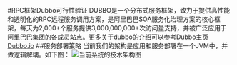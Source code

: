 #RPC框架Dubbo可行性验证
DUBBO是一个分布式服务框架，致力于提供高性能和透明化的RPC远程服务调用方案，是阿里巴巴SOA服务化治理方案的核心框架，每天为2,000+个服务提供3,000,000,000+次访问量支持，并被广泛应用于阿里巴巴集团的各成员站点。更多关于dubbo的介绍可以参考Dubbo主页[Dubbo.io](http://dubbo.io/)
##服务部署策略
当前我们的架构是应用和服务部署在一个JVM中，并做逻辑解耦。如下图：
![当前系统的技术架构图](http://7xlj4k.com1.z0.glb.clouddn.com/system-arch-1.png "当前系统架构图")

